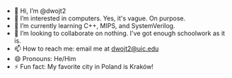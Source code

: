 - 👋 Hi, I’m @dwojt2
- 👀 I’m interested in computers. Yes, it's vague. On purpose. 
- 🌱 I’m currently learning C++, MIPS, and SystemVerilog.
- 💞️ I’m looking to collaborate on nothing. I've got enough schoolwork as it is.
- 📫 How to reach me: email me at dwojt2@uic.edu
- 😄 Pronouns: He/Him
- ⚡ Fun fact: My favorite city in Poland is Kraków!

<!---
dwojt2/dwojt2 is a ✨ special ✨ repository because its `README.md` (this file) appears on your GitHub profile.
You can click the Preview link to take a look at your changes.
--->
